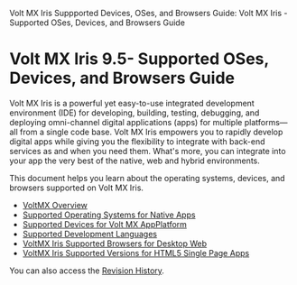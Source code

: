                            

Volt MX  Iris Suppported Devices, OSes, and Browsers Guide: Volt MX Iris - Supported OSes, Devices, and Browsers Guide

Volt MX  Iris 9.5\- Supported OSes, Devices, and Browsers Guide  
================================================================

Volt MX  Iris is a powerful yet easy-to-use integrated development environment (IDE) for developing, building, testing, debugging, and deploying omni-channel digital applications (apps) for multiple platforms—all from a single code base. Volt MX Iris empowers you to rapidly develop digital apps while giving you the flexibility to integrate with back-end services as and when you need them. What's more, you can integrate into your app the very best of the native, web and hybrid environments.

This document helps you learn about the operating systems, devices, and browsers supported on Volt MX Iris.

*   [VoltMX Overview](VoltMXOverview.md)
*   [Supported Operating Systems for Native Apps](Supported_OS_NativeApps.md)
*   [Supported Devices for Volt MX AppPlatform](Supported_Devices.md#Architecture)
*   [Supported Development Languages](Supported_Development_Lanugages.md)
*   [VoltMX Iris Supported Browsers for Desktop Web](Supported_Browsers_DesktopWeb.md)
*   [VoltMX Iris Supported Versions for HTML5 Single Page Apps](HTML5_SPA.md)

You can also access the [Revision History](VoltMX_Iris_-_Supported_OSes__Devices__and_Browsers_Guide.md).
